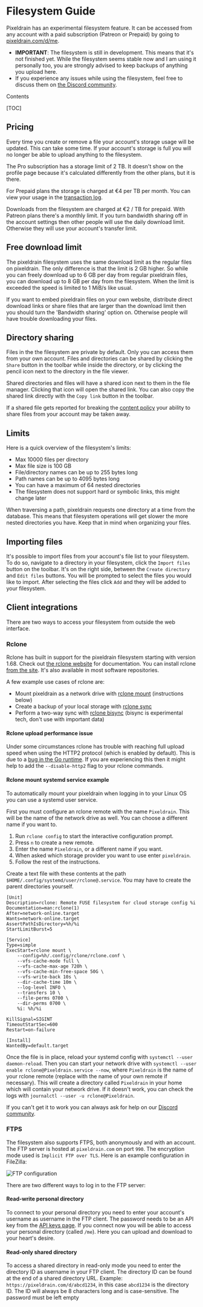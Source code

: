 # Filesystem Guide

Pixeldrain has an experimental filesystem feature. It can be accessed from any
account with a paid subscription (Patreon or Prepaid) by going to
[pixeldrain.com/d/me](/d/me).

 * **IMPORTANT**: The filesystem is still in development. This means that it's
   not finished yet. While the filesystem seems stable now and I am using it
   personally too, you are strongly advised to keep backups of anything you
   upload here.
 * If you experience any issues while using the filesystem, feel free to discuss
   them on [the Discord community](https://discord.gg/TWKGvYAFvX).

Contents

[TOC]

## Pricing

Every time you create or remove a file your account's storage usage will be
updated. This can take some time. If your account's storage is full you will no
longer be able to upload anything to the filesystem.

The Pro subscription has a storage limit of 2 TB. It doesn't show on the profile
page because it's calculated differently from the other plans, but it is there.

For Prepaid plans the storage is charged at €4 per TB per month. You can view
your usage in the [transaction log](/user/prepaid/transactions).

Downloads from the filesystem are charged at €2 / TB for prepaid. With Patreon
plans there's a monthly limit. If you turn bandwidth sharing off in the account
settings then other people will use the daily download limit. Otherwise they
will use your account's transfer limit.

## Free download limit

The pixeldrain filesystem uses the same download limit as the regular files on
pixeldrain. The only difference is that the limit is 2 GB higher. So while you
can freely download up to 6 GB per day from regular pixeldrain files, you can
download up to 8 GB per day from the filesystem. When the limit is exceeded the
speed is limited to 1 MiB/s like usual.

If you want to embed pixeldrain files on your own website, distribute direct
download links or share files that are larger than the download limit then you
should turn the 'Bandwidth sharing' option on. Otherwise people will have
trouble downloading your files.

## Directory sharing

Files in the the filesystem are private by default. Only you can access them
from your own account. Files and directories can be shared by clicking the
`Share` button in the toolbar while inside the directory, or by clicking the
pencil icon next to the directory in the file viewer.

Shared directories and files will have a shared icon next to them in the file
manager. Clicking that icon will open the shared link. You can also copy the
shared link directly with the `Copy link` button in the toolbar.

If a shared file gets reported for breaking the [content policy](/abuse) your
ability to share files from your account may be taken away.

## Limits

Here is a quick overview of the filesystem's limits:

 * Max 10000 files per directory
 * Max file size is 100 GB
 * File/directory names can be up to 255 bytes long
 * Path names can be up to 4095 bytes long
 * You can have a maximum of 64 nested directories
 * The filesystem does not support hard or symbolic links, this might change
   later

When traversing a path, pixeldrain requests one directory at a time from the
database. This means that filesystem operations will get slower the more nested
directories you have. Keep that in mind when organizing your files.

## Importing files

It's possible to import files from your account's file list to your filesystem.
To do so, navigate to a directory in your filesystem, click the `Import files`
button on the toolbar. It's on the right side, between the `Create directory`
and `Edit files` buttons. You will be prompted to select the files you would
like to import. After selecting the files click `Add` and they will be added to
your filesystem.

## Client integrations

There are two ways to access your filesystem from outside the web interface.

### Rclone

Rclone has built in support for the pixeldrain filesystem starting with version
1.68. Check out [the rclone website](https://rclone.org/pixeldrain/) for
documentation. You can install rclone [from the
site](https://rclone.org/downloads/). It's also available in most software
repositories.

A few example use cases of rclone are:

 * Mount pixeldrain as a network drive with [rclone
   mount](https://rclone.org/commands/rclone_mount/) (instructions below)
 * Create a backup of your local storage with [rclone
   sync](https://rclone.org/commands/rclone_sync/)
 * Perform a two-way sync with [rclone
   bisync](https://rclone.org/commands/rclone_bisync/) (bisync is experimental
   tech, don't use with important data)

#### Rclone upload performance issue

Under some circumstances rclone has trouble with reaching full upload speed when
using the HTTP2 protocol (which is enabled by default). This is due to a [bug in
the Go runtime](https://github.com/golang/go/issues/37373). If you are
experiencing this then it might help to add the `--disable-http2` flag to your
rclone commands.

#### Rclone mount systemd service example

To automatically mount your pixeldrain when logging in to your Linux OS you can
use a systemd user service.

First you must configure an rclone remote with the name `Pixeldrain`. This will
be the name of the network drive as well. You can choose a different name if you
want to.

 1. Run `rclone config` to start the interactive configuration prompt.
 2. Press `n` to create a new remote.
 3. Enter the name `Pixeldrain`, or a different name if you want.
 4. When asked which storage provider you want to use enter `pixeldrain`.
 5. Follow the rest of the instructions.

Create a text file with these contents at the path
`$HOME/.config/systemd/user/rclone@.service`. You may have to create the parent
directories yourself.

```
[Unit]
Description=rclone: Remote FUSE filesystem for cloud storage config %i
Documentation=man:rclone(1)
After=network-online.target
Wants=network-online.target
AssertPathIsDirectory=%h/%i
StartLimitBurst=5

[Service]
Type=simple
ExecStart=rclone mount \
    --config=%h/.config/rclone/rclone.conf \
    --vfs-cache-mode full \
    --vfs-cache-max-age 720h \
    --vfs-cache-min-free-space 50G \
    --vfs-write-back 10s \
    --dir-cache-time 10m \
    --log-level INFO \
    --transfers 10 \
    --file-perms 0700 \
    --dir-perms 0700 \
    %i: %h/%i

KillSignal=SIGINT
TimeoutStartSec=600
Restart=on-failure

[Install]
WantedBy=default.target
```

Once the file is in place, reload your systemd config with `systemctl --user
daemon-reload`. Then you can start your network drive with `systemctl --user
enable rclone@Pixeldrain.service --now`, where `Pixeldrain` is the name of your
rclone remote (replace with the name of your own remote if necessary). This will
create a directory called `Pixeldrain` in your home which will contain your
network drive. If it doesn't work, you can check the logs with `journalctl
--user -u rclone@Pixeldrain`.

If you can't get it to work you can always ask for help on our [Discord
community](https://discord.gg/TWKGvYAFvX).

### FTPS

The filesystem also supports FTPS, both anonymously and with an account. The FTP
server is hosted at `pixeldrain.com` on port `990`. The encryption mode used is
`Implicit FTP over TLS`. Here is an example configuration in FileZilla:

![FTP configuration](/res/img/misc/ftp_login.webp)

There are two different ways to log in to the FTP server:

#### Read-write personal directory

To connect to your personal directory you need to enter your account's username
as username in the FTP client. The password needs to be an API key from the [API
keys page](/user/api_keys). If you connect now you will be able to access your
personal directory (called `/me`). Here you can upload and download to your
heart's desire.

#### Read-only shared directory

To access a shared directory in read-only mode you need to enter the directory
ID as username in your FTP client. The directory ID can be found at the end of a
shared directory URL. Example: `https://pixeldrain.com/d/abcd1234`, in this case
`abcd1234` is the directory ID. The ID will always be 8 characters long and is
case-sensitive. The password must be left empty

